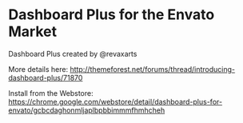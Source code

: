 Dashboard Plus for the Envato Market
==============

Dashboard Plus created by @revaxarts

More details here: http://themeforest.net/forums/thread/introducing-dashboard-plus/71870

Install from the Webstore: https://chrome.google.com/webstore/detail/dashboard-plus-for-envato/gcbcdaghonmljaplbpbbimmmfhmhcheh

